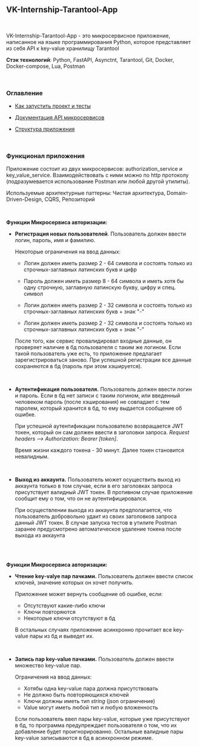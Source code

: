 ## VK-Internship-Tarantool-App

<br>

VK-Internship-Tarantool-App - это микросервисное приложение, написанное на языке программирования Python, которое представляет из себя API к key-value хранилищу Tarantool

**Стэк технологий**: Python, FastAPI, Asynctnt, Tarantool, Git, Docker, Docker-compose, Lua, Postman

<br>

### Оглавление

- [Как запустить проект и тесты](documentation/how_to_run.md)

- [Документация API микросервисов](documentation/api_docs.md)

- [Структура приложения](documentation/structure.md)


<br>

### Функционал приложения

Приложение состоит из двух микросервисов: authorization_service и key_value_service. Взаимодействовать с ними можно по http протоколу (подразумевается использование Postman или любой другой утилиты).

Используемые архитектурные паттерны: Чистая архитектура, Domain-Driven-Design, CQRS, Репозиторий

<br>

**Функции Микросервиса авторизации:**

- **Регистрация новых пользователей**. Пользователь должен ввести логин, пароль, имя и фамилию.

    Некоторые ограничения на ввод данных:
    
    - Логин должен иметь размер 2 - 64 символа и состоять только из строчных-заглавных латинских букв и цифр

    - Пароль должен иметь размер 8 - 64 символа и иметь хотя бы одну строчную, заглавную латинскую букву, цифру и спец. символ

    - Логин должен иметь размер 2 - 32 символа и состоять только из строчных-заглавных латинских букв + знак "-"

    - Логин должен иметь размер 2 - 32 символа и состоять только из строчных-заглавных латинских букв + знак "-" 

    После того, как сервис провалидировал входные данные, он проверяет наличие в бд пользователя с таким же логином. Если такой пользователь уже есть, то приложение предлагает зарегистрироваться заново. При успешной регистрации все данные сохраняются в бд (пароль при этом хэшируется).
    
<br>

- **Аутентификация пользователя.** Пользователь должен ввести логин и пароль. Если в бд нет записи с таким логином, или введенный человеком пароль (после хэширования) не совпадает с тем паролем, который хранится в бд, то ему выдается сообщение об ошибке.

    При успешной аутентификации пользователю возвращается JWT токен, который он сам должен ввести в заголовки запроса. *Request headers --> Authorization: Bearer [token]*.

    Время жизни каждого токена - 30 минут. Далее токен становится невалидным.

<br>

- **Выход из аккаунта.** Пользователь может осуществить выход из аккаунта только в том случае, если в его заголовках запроса присутствует валидный JWT токен. В противном случае приложение сообщит ему о том, что он не аутентифицировался.

    При осуществлении выхода из аккаунта предполагается, что пользователь добровольно удаит из своих заголовков запроса данный JWT токен. В случае запуска тестов в утилите Postman заранее предусмотрено автоматическое удаление токена после выхода из аккаунта

<br>

<br>

**Функции Микросервиса авторизации:**

- **Чтение key-valye пар пачками.** Пользователь должен ввести список ключей, значение которых он хочет получить.

    Приложение может вернуть сообщение об ошибке, если:
    - Отсутствуют какие-либо ключи
    - Ключи повторяются
    - Некоторые ключи отсутствуют в бд

    В остальных случаях приложение асинхронно прочитает все key-value пары из бд и выведет их.

<br>

- **Запись пар key-value пачками.** Пользователь должен ввести множество key-value пар.

    Ограничения на ввод данных:
    - Хотябы одна key-value пара должна присутствовать
    - Не должно быть повторяющихся ключей
    - Ключи должны иметь тип *string* (json ограничение)
    - Value могут иметь любой тип и любую вложенность

    Если пользователь ввел пары key-value, которые уже присутствуют в бд, то программа предупреждает пользователя о том, что их добавление будет проигнорированно. Остальные валидные пары key-value записываются в бд в асинхронном режиме.